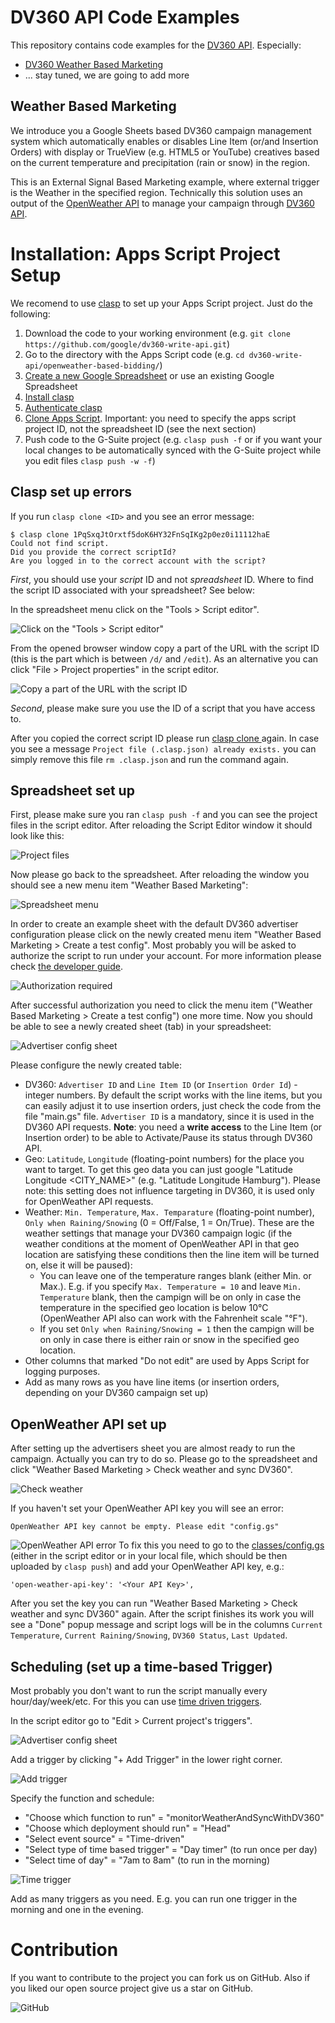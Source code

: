 # DV360 API Code Examples

This repository contains code examples for the [DV360 API](https://developers.google.com/display-video/api/reference/rest). Especially:

*   [DV360 Weather Based Marketing](https://github.com/google/dv360-write-api/tree/master/openweather-based-bidding)
*   ... stay tuned, we are going to add more

## Weather Based Marketing

We introduce you a Google Sheets based DV360 campaign management system which automatically enables or disables Line Item (or/and Insertion Orders) with display or TrueView (e.g. HTML5 or YouTube) creatives based on the current temperature and precipitation (rain or snow) in the region. 

This is an External Signal Based Marketing example, where external trigger is the Weather in the specified region. Technically this solution uses an output of the [OpenWeather API](https://openweathermap.org/api) to manage your campaign through [DV360 API](https://developers.google.com/display-video/api/reference/rest).

# Installation: Apps Script Project Setup

We recomend to use [clasp](https://github.com/google/clasp) to set up your Apps Script project. Just do the following:

1.  Download the code to your working environment (e.g. `git clone
    https://github.com/google/dv360-write-api.git`)
1.  Go to the directory with the Apps Script code (e.g. `cd
    dv360-write-api/openweather-based-bidding/`)
1.  [Create a new Google Spreadsheet](https://docs.google.com/spreadsheets/) or use an existing Google Spreadsheet
1.  [Install clasp](https://github.com/google/clasp#install)
1.  [Authenticate clasp](https://github.com/google/clasp#login)
1.  [Clone Apps Script](https://github.com/google/clasp#clone). Important: you need to specify the apps script project ID, not the spreadsheet ID (see the next section)
1.  Push code to the G-Suite project (e.g. `clasp push -f` or if you want your local changes to be automatically synced with the G-Suite project while you edit files `clasp push -w -f`)

## Clasp set up errors

If you run `clasp clone <ID>` and you see an error message:
```
$ clasp clone 1PqSxqJtOrxtf5doK6HY32FnSqIKg2p0ez0i11112haE
Could not find script.
Did you provide the correct scriptId?
Are you logged in to the correct account with the script?
```

*First*, you should use your _script_ ID and not _spreadsheet_ ID. Where to find the script ID associated with your spreadsheet? See below:

In the spreadsheet menu click on the "Tools > Script editor".

![Click on the "Tools > Script editor"](imgs/tools-script-editor.png?raw=true)

From the opened browser window copy a part of the URL with the script ID (this is the part which is between `/d/` and `/edit`). As an alternative you can click "File > Project properties" in the script editor.

![Copy a part of the URL with the script ID](imgs/script-id.png?raw=true)

*Second*, please make sure you use the ID of a script that you have access to.

After you copied the correct script ID please run [clasp clone <ID>](https://github.com/google/clasp#clone) again. In case you see a message `Project file (.clasp.json) already exists.` you can simply remove this file `rm .clasp.json` and run the command again.

## Spreadsheet set up

First, please make sure you ran `clasp push -f` and you can see the project files in the
script editor. After reloading the Script Editor window it should look like this:

![Project files](imgs/apps-script-files.png?raw=true)

Now please go back to the spreadsheet. After reloading the window you should see a new menu item "Weather Based Marketing":

![Spreadsheet menu](imgs/spreadsheet-menu.png?raw=true)

In order to create an example sheet with the default DV360 advertiser configuration please click on the newly created menu item "Weather Based Marketing > Create a test config". Most probably you will be asked to authorize the script to run under your account. For more information please check [the developer guide](https://developers.google.com/apps-script/guides/services/authorization).

![Authorization required](imgs/authorization-required.png?raw=true)

After successful authorization you need to click the menu item ("Weather Based Marketing > Create a test config") one more time. Now you should be able to see a newly created sheet (tab) in your spreadsheet:

![Advertiser config sheet](imgs/advertiser-config-sheet.png?raw=true)

Please configure the newly created table: 
- DV360: `Advertiser ID` and `Line Item ID` (or `Insertion Order Id`) - integer numbers. By default the script works with the line items, but you can easily adjust it to use insertion orders, just check the code from the file "main.gs" file. `Advertiser ID` is a mandatory, since it is used in the DV360 API requests. **Note**: you need a **write access** to the Line Item (or Insertion order) to be able to Activate/Pause its status through DV360 API. 
- Geo: `Latitude`, `Longitude` (floating-point numbers) for the place you want to target. To get this geo data you can just google "Latitude Longitude <CITY_NAME>" (e.g. "Latitude Longitude Hamburg"). Please note: this setting does not influence targeting in DV360, it is used only for OpenWeather API requests.
- Weather: `Min. Temperature`, `Max. Temparature` (floating-point number), `Only when Raining/Snowing` (0 = Off/False, 1 = On/True). These are the weather settings that manage your DV360 campaign logic (if the weather conditions at the moment of OpenWeather API in that geo location are satisfying these conditions then the line item will be turned on, else it will be paused):
    - You can leave one of the temperature ranges blank (either Min. or Max.). E.g. if you specify `Max. Temperature = 10` and leave `Min. Temperature` blank, then the campign will be on only in case the temperature in the specified geo location is below 10°C (OpenWeather API also can work with the Fahrenheit scale "°F").
    - If you set `Only when Raining/Snowing = 1` then the campign will be on only in case there is either rain or snow in the specified geo location.
- Other columns that marked "Do not edit" are used by Apps Script for logging purposes.
- Add as many rows as you have line items (or insertion orders, depending on your DV360 campaign set up)

## OpenWeather API set up

After setting up the advertisers sheet you are almost ready to run the campaign. Actually you can try to do so. Please go to the spreadsheet and click "Weather Based Marketing > Check weather and sync DV360".

![Check weather](imgs/check-weather.png?raw=true)

If you haven't set your OpenWeather API key you will see an error:
```
OpenWeather API key cannot be empty. Please edit "config.gs"
```
![OpenWeather API error](imgs/openweather-api-error.png?raw=true)
To fix this you need to go to the [classes/config.gs](openweather-based-bidding/classes/config.gs) (either in the script editor or in your local file, which should be then uploaded by `clasp push`) and add your OpenWeather API key, e.g.:
```
'open-weather-api-key': '<Your API Key>',
```

After you set the key you can run "Weather Based Marketing > Check weather and sync DV360" again. After the script finishes its work you will see a "Done" popup message and script logs will be in the columns `Current Temperature`, `Current Raining/Snowing`, `DV360 Status`, `Last Updated`.

## Scheduling (set up a time-based Trigger)

Most probably you don't want to run the script manually every hour/day/week/etc. For this you can use [time driven triggers](https://developers.google.com/apps-script/guides/triggers/installable#time-driven_triggers). 

In the script editor go to "Edit > Current project's triggers".

![Advertiser config sheet](imgs/triggers.png?raw=true)

Add a trigger by clicking "+ Add Trigger" in the lower right corner.

![Add trigger](imgs/add-trigger.png?raw=true)

Specify the function and schedule: 
- "Choose which function to run" = "monitorWeatherAndSyncWithDV360"
- "Choose which deployment should run" = "Head"
- "Select event source" = "Time-driven"
- "Select type of time based trigger" = "Day timer" (to run once per day)
- "Select time of day" = "7am to 8am" (to run in the morning)

![Time trigger](imgs/time-trigger.png?raw=true)

Add as many triggers as you need. E.g. you can run one trigger in the morning and one in the evening.

# Contribution

If you want to contribute to the project you can fork us on GitHub. Also if you liked our open source project give us a star on GitHub.

![GitHub](imgs/github.png?raw=true)

